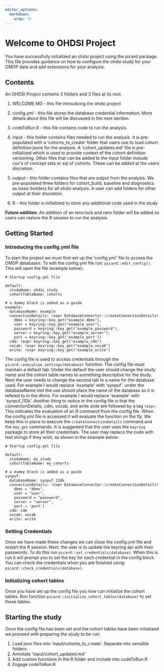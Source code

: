 ```yaml
---
editor_options: 
  markdown: 
    wrap: 72
---
```


# Welcome to OHDSI Project

You have successfully initialized an ohdsi project using the picard
package. This file provides guidance on how to configure the ohdsi study
for your OMOP data and add extensions for your analysis.

## Contents

An OHDSI Project contains 3 folders and 3 files at its root.

1)  WELCOME.MD - this file introudcing the ohdsi project

2)  config.yml - this file stores the database credential information.
    More details about this file will be discussed in the next section.

3)  codeToRun.R - this file contains code to run the analysis.

4)  input - this folder contains files needed to run the analysis. It is
    pre-populated with a 'cohorts_to_create' folder that users use to
    load cohort definition jsons for the analysis. A 'cohort_updates.md'
    file is pre-initialized which is used to provide context of the
    cohort definition versioning. Other files that can be added to the
    input folder include csv's of concept sets or sql of cohorts. These
    can be added at the users discretion.

5)  output - this folder contains files that are output from the
    analysis. We pre-populated three folders for cohort_build, baseline
    and diagnostics as basic builders for all ohdsi analysis. A user can
    add folders for other output at their discretion.

6)  R - this folder is initialized to store any additional code used in
    the study

**Future addition**: An addition of an renv.lock and renv folder will be
added so users can restore the R session to run the analysis.

## Getting Started

### Introducing the config.yml file

To start the project we must first set up the 'config.yml' file to
access the OMOP databases. To edit the config.yml file run:
`picard::edit_config()`. This will open the file (example below).


```
# Startup config.yml file

default:
  studyName: ohdsi_study
  cohortTableName: cohorts

# a dummy block is added as a guide
example:
  databaseName: example
  connectionDetails: !expr DatabaseConnector::createConnectionDetails(
    dbms = keyring::key_get("example_dbms"),
    user = keyring::key_get("example_user"),
    password = keyring::key_get("example_password"),
    server = keyring::key_get("example_server"),
    port = keyring::key_get('example_port'))
  cdm: !expr keyring::key_get("example_cdm")
  vocab: !expr keyring::key_get("example_vocab")
  write: !expr keyring::key_get("example_write")

```

The config file is used to access credentials through the 
`picard::execution_settings(database)` function. The config file must maintain
a default tab. Under the default the user should change the study name and the 
cohort table names to something descriptive for the study. Next the user needs to change the second tab to a name for the database used. For example I would replace 'example' with 'synpuf'.
under the databaseName slot the use should place the name of the database as it is refered to in the dbms. For example I would replace 'example' with 'synpuf_110k'. Another thing to notice in the config file is that the connectionDetails, cdm, vocab, and write slots are followed by a tag `!expr`. This indicates the evaluation of an R command from the config file. When the config.yml file is accessed it will evaluate the function on the fly. We keep this in place to execute the `createConnectionDetails` command and the `key_get` commands. It is suggested that the user uses the `keyring` package to store all their credentials. The user may replace the code with text strings if they wish, as shown in the example below:


```
# Startup config.yml file

default:
  studyName: my_study
  cohortTableName: my_cohorts

# a dummy block is added as a guide
synpuf:
  databaseName: synpuf_110k
  connectionDetails: !expr DatabaseConnector::createConnectionDetails(
    dbms = "dbms",
    user = "user",
    password = "password",
    server = "server",
    port = 'port')
  cdm: cdm
  vocab: vocab
  write: write

```

### Setting Credentials

Once we have made these changes we can close the config.yml file and restart the R session. Next, the user is to update the keyring api with their passwords. To do this run `picard::set_credentials(database)`. When this is run it will prompt you to set the key for each credential in the config block. You can check the credentials when you are finished using: `picard::check_credentials(database)`. 


### Initializing cohort tables

Once you have set up the config file you now can initialize the cohort tables. Run function `picard::initialize_cohort_tables(database)` to set these tables. 

## Starting the study

Once the config file has been set and the cohort tables have been initialized we proceed with preparing the study to be run:

1) Load json files into 'input/cohorts_to_create'. Separate into sensible folders. 
2) Annotate 'input/cohort_updated.md'
3) Add custom functions in the R folder and include into codeToRun.R
4) Engage codeToRun.R


